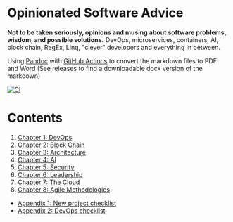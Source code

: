 # Opinionated Software Advice
**Not to be taken seriously, opinions and musing about software problems, wisdom, and possible solutions.** DevOps, microservices, containers, AI, block chain, RegEx, Linq, "clever" developers and everything in between. 

Using [Pandoc](https://pandoc.org/MANUAL.html) with [GitHub Actions](https://github.com/pandoc/pandoc-action-example) to convert the markdown files to PDF and Word (See releases to find a downloadable docx version of the markdown)

[![CI](https://github.com/samsmithnz/SoftwareAdvice/actions/workflows/pipeline.yml/badge.svg)](https://github.com/samsmithnz/SoftwareAdvice/actions/workflows/pipeline.yml)

# Contents
1. [Chapter 1: DevOps](01-Chapter1-DevOps.md)
2. [Chapter 2: Block Chain](02-Chapter2-BlockChain.md)
3. [Chapter 3: Architecture](03-Chapter3-Architecture.md)
4. [Chapter 4: AI](04-Chapter4-AI.md)
5. [Chapter 5: Security](05-Chapter5-Security.md)
6. [Chapter 6: Leadership](06-Chapter6-Leadership.md)
7. [Chapter 7: The Cloud](07-Chapter7-TheCloud.md)
8. [Chapter 8: Agile Methodologies](08-Chapter8-Agile.md)


- [Appendix 1: New project checklist](98-Appendix-ProjectStartupList.md)
- [Appendix 2: DevOps checklist](99-Appendix-DevOpsStartUpList.md)
